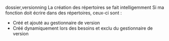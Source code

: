 dossier,versionning
La création des répertoires se fait intelligemment
Si ma fonction doit écrire dans des répertoires, ceux-ci sont :

* Créé et ajouté au gestionnaire de version
* Créé dynamiquement lors des besoins et exclu du gestionnaire de version